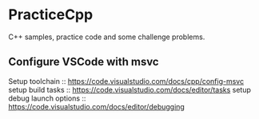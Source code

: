 # PracticeCpp
C++ samples, practice code and some challenge problems.


## Configure VSCode with msvc
Setup toolchain :: https://code.visualstudio.com/docs/cpp/config-msvc
setup build tasks :: https://code.visualstudio.com/docs/editor/tasks
setup debug launch options :: https://code.visualstudio.com/docs/editor/debugging

